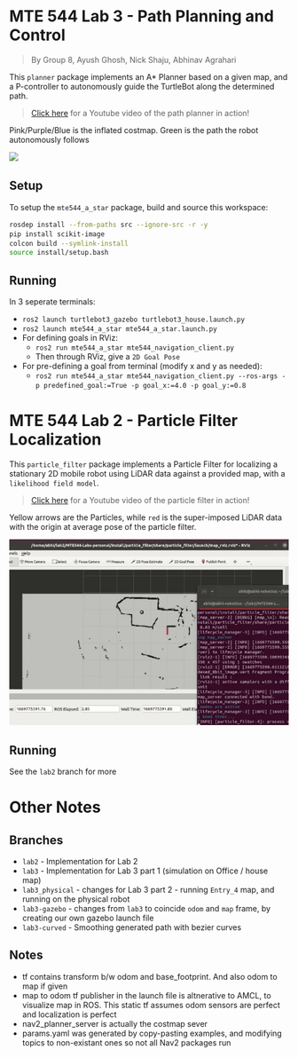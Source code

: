 # MTE 544 Lab 3 - Path Planning and Control
> By Group 8, Ayush Ghosh, Nick Shaju, Abhinav Agrahari

This `planner` package implements an A* Planner based on a given map, and a P-controller to autonomously guide the TurtleBot along the determined path. 

> [Click here](https://youtu.be/dRcdahp3rSI) for a Youtube video of the path planner in action!

Pink/Purple/Blue is the inflated costmap. Green is the path the robot autonomously follows

[![](./images/planner/animation.gif)](https://youtu.be/dRcdahp3rSI)

## Setup
To setup the `mte544_a_star` package, build and source this workspace: 

```bash
rosdep install --from-paths src --ignore-src -r -y
pip install scikit-image
colcon build --symlink-install
source install/setup.bash
```

## Running

In 3 seperate terminals:
- `ros2 launch turtlebot3_gazebo turtlebot3_house.launch.py`
- `ros2 launch mte544_a_star mte544_a_star.launch.py`
- For defining goals in RViz:
  - `ros2 run mte544_a_star mte544_navigation_client.py`
  - Then through RViz, give a `2D Goal Pose`
- For pre-defining a goal from terminal (modify x and y as needed): 
  - `ros2 run mte544_a_star mte544_navigation_client.py --ros-args -p predefined_goal:=True -p goal_x:=4.0 -p goal_y:=0.8`

# MTE 544 Lab 2 - Particle Filter Localization

This `particle_filter` package implements a Particle Filter for localizing a stationary 2D mobile robot using LiDAR data against a provided map, with a `likelihood field model`.

> [Click here](https://youtu.be/S0fdMmHizCg) for a Youtube video of the particle filter in action!

Yellow arrows are the Particles, while `red` is the super-imposed LiDAR data with the origin at average pose of the particle filter.

[![](./images/particle_filter/animation.gif)](https://youtu.be/S0fdMmHizCg)

## Running 

See the `lab2` branch for more

# Other Notes

## Branches

- `lab2` - Implementation for Lab 2
- `lab3` - Implementation for Lab 3 part 1 (simulation on Office / house map)
- `lab3_physical` - changes for Lab 3 part 2 - running `Entry_4` map, and running on the physical robot
- `lab3-gazebo` - changes from `lab3` to coincide `odom` and `map` frame, by creating our own gazebo launch file
- `lab3-curved` - Smoothing generated path with bezier curves

## Notes
- tf contains transform b/w odom and base_footprint. And also odom to map if given
- map to odom tf publisher in the launch file is altnerative to AMCL, to visualize map in ROS. This static tf assumes odom sensors are perfect and localization is perfect
- nav2_planner_server is actually the costmap sever
- params.yaml was generated by copy-pasting examples, and modifying topics to non-existant ones so not all Nav2 packages run
